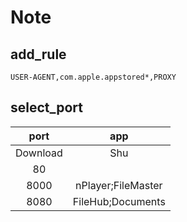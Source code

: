 # Note

## add_rule
`USER-AGENT,com.apple.appstored*,PROXY`

## select_port

|port|app|
|:-:|:-:|
|Download|Shu|
|80||
|8000|nPlayer;FileMaster|
|8080|FileHub;Documents|
